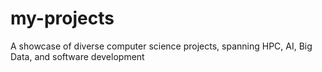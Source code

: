 # my-projects
A showcase of diverse computer science projects, spanning HPC, AI, Big Data, and software development
